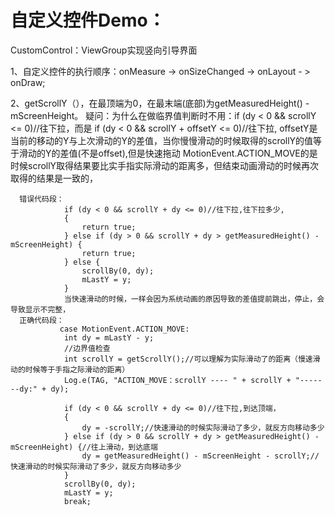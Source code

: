 # 自定义控件Demo：
CustomControl：ViewGroup实现竖向引导界面

1、自定义控件的执行顺序：onMeasure -> onSizeChanged -> onLayout - > onDraw;

2、getScrollY（），在最顶端为0，在最末端(底部)为getMeasuredHeight() - mScreenHeight。
疑问：为什么在做临界值判断时不用：if (dy < 0 && scrollY <= 0)//往下拉，而是 if (dy < 0 && scrollY + offsetY <= 0)//往下拉,
		 	offsetY是当前的移动的Y与上次滑动的Y的差值，当你慢慢滑动的时候取得的scrollY的值等于滑动的Y的差值(不是offset),但是快速拖动
			MotionEvent.ACTION_MOVE的是时候scrollY取得结果要比实手指实际滑动的距离多，但结束动画滑动的时候再次取得的结果是一致的，
      
      错误代码段：
                if (dy < 0 && scrollY + dy <= 0)//往下拉,往下拉多少,
                {
                    return true;
                } else if (dy > 0 && scrollY + dy > getMeasuredHeight() - mScreenHeight) {
                    return true;
                } else {
                    scrollBy(0, dy);
                    mLastY = y;
                }
                当快速滑动的时候，一样会因为系统动画的原因导致的差值提前跳出，停止，会导致显示不完整，
      正确代码段：
               case MotionEvent.ACTION_MOVE:
                int dy = mLastY - y;
                //边界值检查
                int scrollY = getScrollY();//可以理解为实际滑动了的距离（慢速滑动的时候等于手指之际滑动的距离）
                Log.e(TAG, "ACTION_MOVE：scrollY ---- " + scrollY + "-------dy:" + dy);

                if (dy < 0 && scrollY + dy <= 0)//往下拉,到达顶端，
                {
                    dy = -scrollY;//快速滑动的时候实际滑动了多少，就反方向移动多少
                } else if (dy > 0 && scrollY + dy > getMeasuredHeight() - mScreenHeight) {//往上滑动，到达底端
                    dy = getMeasuredHeight() - mScreenHeight - scrollY;//快速滑动的时候实际滑动了多少，就反方向移动多少
                }
                scrollBy(0, dy);
                mLastY = y;
                break;
			
